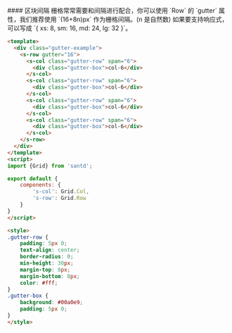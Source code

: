 <codebox>
#### 区块间隔
栅格常常需要和间隔进行配合，你可以使用 `Row` 的 `gutter` 属性，我们推荐使用 `(16+8n)px` 作为栅格间隔。(n 是自然数)
如果要支持响应式，可以写成 `{ xs: 8, sm: 16, md: 24, lg: 32 }`。

```html
<template>
  <div class="gutter-example">
    <s-row gutter="16">
      <s-col class="gutter-row" span="6">
        <div class="gutter-box">col-6</div>
      </s-col>
      <s-col class="gutter-row" span="6">
        <div class="gutter-box">col-6</div>
      </s-col>
      <s-col class="gutter-row" span="6">
        <div class="gutter-box">col-6</div>
      </s-col>
      <s-col class="gutter-row" span="6">
        <div class="gutter-box">col-6</div>
      </s-col>
    </s-row>
  </div>
</template>
<script>
import {Grid} from 'santd';

export default {
    components: {
        's-col': Grid.Col,
        's-row': Grid.Row
    }
}
</script>

<style>
.gutter-row {
    padding: 5px 0;
    text-align: center;
    border-radius: 0;
    min-height: 30px;
    margin-top: 8px;
    margin-bottom: 8px;
    color: #fff;
}
.gutter-box {
    background: #00a0e9;
    padding: 5px 0;
}
</style>
```
</codebox>
